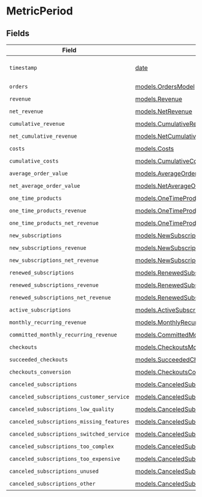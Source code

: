 # MetricPeriod


## Fields

| Field                                                                                            | Type                                                                                             | Required                                                                                         | Description                                                                                      |
| ------------------------------------------------------------------------------------------------ | ------------------------------------------------------------------------------------------------ | ------------------------------------------------------------------------------------------------ | ------------------------------------------------------------------------------------------------ |
| `timestamp`                                                                                      | [date](https://docs.python.org/3/library/datetime.html#date-objects)                             | :heavy_check_mark:                                                                               | Timestamp of this period data.                                                                   |
| `orders`                                                                                         | [models.OrdersModel](../models/ordersmodel.md)                                                   | :heavy_check_mark:                                                                               | N/A                                                                                              |
| `revenue`                                                                                        | [models.Revenue](../models/revenue.md)                                                           | :heavy_check_mark:                                                                               | N/A                                                                                              |
| `net_revenue`                                                                                    | [models.NetRevenue](../models/netrevenue.md)                                                     | :heavy_check_mark:                                                                               | N/A                                                                                              |
| `cumulative_revenue`                                                                             | [models.CumulativeRevenue](../models/cumulativerevenue.md)                                       | :heavy_check_mark:                                                                               | N/A                                                                                              |
| `net_cumulative_revenue`                                                                         | [models.NetCumulativeRevenue](../models/netcumulativerevenue.md)                                 | :heavy_check_mark:                                                                               | N/A                                                                                              |
| `costs`                                                                                          | [models.Costs](../models/costs.md)                                                               | :heavy_check_mark:                                                                               | N/A                                                                                              |
| `cumulative_costs`                                                                               | [models.CumulativeCosts](../models/cumulativecosts.md)                                           | :heavy_check_mark:                                                                               | N/A                                                                                              |
| `average_order_value`                                                                            | [models.AverageOrderValue](../models/averageordervalue.md)                                       | :heavy_check_mark:                                                                               | N/A                                                                                              |
| `net_average_order_value`                                                                        | [models.NetAverageOrderValue](../models/netaverageordervalue.md)                                 | :heavy_check_mark:                                                                               | N/A                                                                                              |
| `one_time_products`                                                                              | [models.OneTimeProducts](../models/onetimeproducts.md)                                           | :heavy_check_mark:                                                                               | N/A                                                                                              |
| `one_time_products_revenue`                                                                      | [models.OneTimeProductsRevenue](../models/onetimeproductsrevenue.md)                             | :heavy_check_mark:                                                                               | N/A                                                                                              |
| `one_time_products_net_revenue`                                                                  | [models.OneTimeProductsNetRevenue](../models/onetimeproductsnetrevenue.md)                       | :heavy_check_mark:                                                                               | N/A                                                                                              |
| `new_subscriptions`                                                                              | [models.NewSubscriptions](../models/newsubscriptions.md)                                         | :heavy_check_mark:                                                                               | N/A                                                                                              |
| `new_subscriptions_revenue`                                                                      | [models.NewSubscriptionsRevenue](../models/newsubscriptionsrevenue.md)                           | :heavy_check_mark:                                                                               | N/A                                                                                              |
| `new_subscriptions_net_revenue`                                                                  | [models.NewSubscriptionsNetRevenue](../models/newsubscriptionsnetrevenue.md)                     | :heavy_check_mark:                                                                               | N/A                                                                                              |
| `renewed_subscriptions`                                                                          | [models.RenewedSubscriptions](../models/renewedsubscriptions.md)                                 | :heavy_check_mark:                                                                               | N/A                                                                                              |
| `renewed_subscriptions_revenue`                                                                  | [models.RenewedSubscriptionsRevenue](../models/renewedsubscriptionsrevenue.md)                   | :heavy_check_mark:                                                                               | N/A                                                                                              |
| `renewed_subscriptions_net_revenue`                                                              | [models.RenewedSubscriptionsNetRevenue](../models/renewedsubscriptionsnetrevenue.md)             | :heavy_check_mark:                                                                               | N/A                                                                                              |
| `active_subscriptions`                                                                           | [models.ActiveSubscriptions](../models/activesubscriptions.md)                                   | :heavy_check_mark:                                                                               | N/A                                                                                              |
| `monthly_recurring_revenue`                                                                      | [models.MonthlyRecurringRevenue](../models/monthlyrecurringrevenue.md)                           | :heavy_check_mark:                                                                               | N/A                                                                                              |
| `committed_monthly_recurring_revenue`                                                            | [models.CommittedMonthlyRecurringRevenue](../models/committedmonthlyrecurringrevenue.md)         | :heavy_check_mark:                                                                               | N/A                                                                                              |
| `checkouts`                                                                                      | [models.CheckoutsModel](../models/checkoutsmodel.md)                                             | :heavy_check_mark:                                                                               | N/A                                                                                              |
| `succeeded_checkouts`                                                                            | [models.SucceededCheckouts](../models/succeededcheckouts.md)                                     | :heavy_check_mark:                                                                               | N/A                                                                                              |
| `checkouts_conversion`                                                                           | [models.CheckoutsConversion](../models/checkoutsconversion.md)                                   | :heavy_check_mark:                                                                               | N/A                                                                                              |
| `canceled_subscriptions`                                                                         | [models.CanceledSubscriptions](../models/canceledsubscriptions.md)                               | :heavy_check_mark:                                                                               | N/A                                                                                              |
| `canceled_subscriptions_customer_service`                                                        | [models.CanceledSubscriptionsCustomerService](../models/canceledsubscriptionscustomerservice.md) | :heavy_check_mark:                                                                               | N/A                                                                                              |
| `canceled_subscriptions_low_quality`                                                             | [models.CanceledSubscriptionsLowQuality](../models/canceledsubscriptionslowquality.md)           | :heavy_check_mark:                                                                               | N/A                                                                                              |
| `canceled_subscriptions_missing_features`                                                        | [models.CanceledSubscriptionsMissingFeatures](../models/canceledsubscriptionsmissingfeatures.md) | :heavy_check_mark:                                                                               | N/A                                                                                              |
| `canceled_subscriptions_switched_service`                                                        | [models.CanceledSubscriptionsSwitchedService](../models/canceledsubscriptionsswitchedservice.md) | :heavy_check_mark:                                                                               | N/A                                                                                              |
| `canceled_subscriptions_too_complex`                                                             | [models.CanceledSubscriptionsTooComplex](../models/canceledsubscriptionstoocomplex.md)           | :heavy_check_mark:                                                                               | N/A                                                                                              |
| `canceled_subscriptions_too_expensive`                                                           | [models.CanceledSubscriptionsTooExpensive](../models/canceledsubscriptionstooexpensive.md)       | :heavy_check_mark:                                                                               | N/A                                                                                              |
| `canceled_subscriptions_unused`                                                                  | [models.CanceledSubscriptionsUnused](../models/canceledsubscriptionsunused.md)                   | :heavy_check_mark:                                                                               | N/A                                                                                              |
| `canceled_subscriptions_other`                                                                   | [models.CanceledSubscriptionsOther](../models/canceledsubscriptionsother.md)                     | :heavy_check_mark:                                                                               | N/A                                                                                              |
